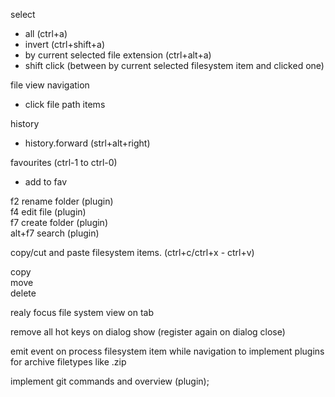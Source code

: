 select
 - all (ctrl+a)
 - invert (ctrl+shift+a)
 - by current selected file extension (ctrl+alt+a)
 - shift click (between by current selected filesystem item and clicked one)


file view navigation
 - click file path items

history
 - history.forward (strl+alt+right)

favourites (ctrl-1 to ctrl-0)
 - add to fav

f2 rename folder (plugin)  
f4 edit file (plugin)  
f7 create folder (plugin)  
alt+f7 search (plugin)  

copy/cut and paste filesystem items. (ctrl+c/ctrl+x - ctrl+v)  

copy  
move  
delete  

realy focus file system view on tab  

remove all hot keys on dialog show (register again on dialog close)  

emit event on process filesystem item while navigation to implement plugins for archive filetypes like .zip  

implement git commands and overview (plugin);  